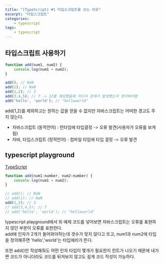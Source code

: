 ```yaml
--- 
title: "[TypeScript] #1 타입스크립트를 쓰는 이유" 
excerpt: "타입스크립트"
categories: 
    - typescript
tags: 
    - typescript
--- 
```

## 타입스크립트 사용하기

```javascript
function add(num1, num2) {
    console.log(num1 + num2);
}

add(); // NaN
add(1); // NaN
add(1,2); // 3
add(3,4,5); // 7 -> 12를 예상했을때 어디서 문제가 발생했는지 찾아봐야함
add('hello', 'world'); // "helloworld"
```

add(1,2)를 제외하고는 원하는 값을 얻을 수 없지만 자바스크립트는 어떠한 경고도 주지 않는다. 

- 자바스크립트 (동적언어) : 런타임에 타입결정 -> 오류 발견(사용자가 오류를 보게 됨)   
- 자바, 타입스크립트 (정적언어) : 컴파일 타임에 타입 결정 -> 오류 발견

## typescript playground

[TypeScript](https://www.typescriptlang.org/play)  

```javascript
function add(num1:number, num2:number) {
    console.log(num1 + num2);
}

// add(); // NaN
// add(1); // NaN
add(1,2); // 3
// add(3,4,5); // 7 
// add('hello', 'world'); // "helloworld"
```
typescript playground에서 위 예제 코드를 넣어보면 자바스크립트는 오류를 표현하지 않던 부분이 오류를 표현한다.  
add에 인자가 2개가 들어와야하는데 갯수가 맞지 않다고 뜨고, num1과 num2에 타입을 정의해주면 'hello','world'는 타입에러가 뜬다.  

또한 add()만 작성해줘도 어떤 인자 타입이 몇개가 필요한지 힌트가 나오기 때문에 내가 짠 코드가 아니더라도 코드를 뒤져보지 않고도 쉽게 코드 작성이 가능하다.  


